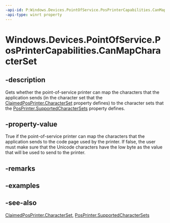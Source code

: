```yaml
---
-api-id: P:Windows.Devices.PointOfService.PosPrinterCapabilities.CanMapCharacterSet
-api-type: winrt property
---
```


<!-- Property syntax
public bool CanMapCharacterSet { get; }
-->

# Windows.Devices.PointOfService.PosPrinterCapabilities.CanMapCharacterSet

## -description
Gets whether the point-of-service printer can map the characters that the application sends (in the character set that the [ClaimedPosPrinter.CharacterSet](claimedposprinter_characterset.md) property defines) to the character sets that the [PosPrinter.SupportedCharacterSets](posprinter_supportedcharactersets.md) property defines.

## -property-value
True if the point-of-service printer can map the characters that the application sends to the code page used by the printer. If false, the user must make sure that the Unicode characters have the low byte as the value that will be used to send to the printer.

## -remarks

## -examples

## -see-also
[ClaimedPosPrinter.CharacterSet](claimedposprinter_characterset.md), [PosPrinter.SupportedCharacterSets](posprinter_supportedcharactersets.md)